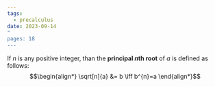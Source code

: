 ```yaml
---
tags:
  - precalculus
date: 2023-09-14
"
pages: 18
---
```

If $n$ is any positive integer, than the **principal $n$th root** of $a$ is defined as follows:
$$\begin{align*}
\sqrt[n]{a} &= b \iff b^{n}=a
\end{align*}$$
